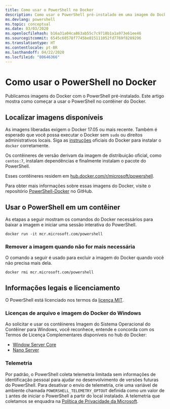 ```yaml
---
title: Como usar o PowerShell no Docker
description: Como usar o PowerShell pré-instalado em uma imagem do Docker.
ms.devlang: powershell
ms.topic: conceptual
ms.date: 03/03/2020
ms.openlocfilehash: b16a31a04ca863ab55c7c9718b1a1a973e61ee46
ms.sourcegitcommit: 6545c60578f7745be015111052fd7769f8289296
ms.translationtype: HT
ms.contentlocale: pt-BR
ms.lasthandoff: 04/22/2020
ms.locfileid: "80646366"
---
```

# <a name="using-powershell-in-docker"></a>Como usar o PowerShell no Docker

Publicamos imagens do Docker com o PowerShell pré-instalado. Este artigo mostra como começar a usar o PowerShell no contêiner do Docker.

## <a name="finding-available-images"></a>Localizar imagens disponíveis

As imagens liberadas exigem o Docker 17.05 ou mais recente. Também é esperado que você possa executar o Docker sem `sudo` ou direitos administrativos locais. Siga as [instruções][install] oficiais do Docker para instalar o `docker` corretamente.

Os contêineres de versão derivam da imagem de distribuição oficial, como `centos:7`, instalam dependências e finalmente instalam o pacote do PowerShell.

Esses contêineres residem em [hub.docker.com/r/microsoft/powershell][docker-release].

Para obter mais informações sobre essas imagens do Docker, visite o repositório [PowerShell-Docker][PowerShell-Docker] no GitHub.

## <a name="using-powershell-in-a-container"></a>Usar o PowerShell em um contêiner

As etapas a seguir mostram os comandos do Docker necessários para baixar a imagem e iniciar uma sessão interativa do PowerShell.

```console
docker run -it mcr.microsoft.com/powershell
```

### <a name="remove-the-image-when-no-longer-needed"></a>Remover a imagem quando não for mais necessária

O comando a seguir é usado para excluir a imagem do Docker quando você não precisa mais dela.

```console
docker rmi mcr.microsoft.com/powershell
```

## <a name="legal-and-licensing"></a>Informações legais e licenciamento

O PowerShell está licenciado nos termos da [licença MIT][].

### <a name="windows-docker-file-and-image-licenses"></a>Licenças de arquivo e imagem do Docker do Windows

Ao solicitar e usar os contêineres Imagem do Sistema Operacional do Contêiner para Windows, você reconhece, entende e concorda com os Termos de Licença Complementares disponíveis no hub do Docker:

- [Window Server Core][Window Server Core]
- [Nano Server][Nano Server]

### <a name="telemetry"></a>Telemetria

Por padrão, o PowerShell coleta telemetria limitada sem informações de identificação pessoal para ajudar no desenvolvimento de versões futuras do PowerShell. Para desativar o envio de telemetria, crie uma variável de ambiente chamada `POWERSHELL_TELEMETRY_OPTOUT` definida como um valor de `1` antes de iniciar o PowerShell a partir do local instalado. A telemetria que coletamos se enquadra na [Política de Privacidade da Microsoft][privacy].

<!-- link references -->
[install]: https://docs.docker.com/engine/installation/
[docker-release]: https://hub.docker.com/r/microsoft/powershell/
[appinsights]: https://azure.microsoft.com/services/application-insights/
[licença MIT]: https://github.com/PowerShell/PowerShell/tree/master/LICENSE.txt
[PowerShell-Docker]: https://github.com/PowerShell/PowerShell-Docker
[Window Server Core]: https://hub.docker.com/r/microsoft/windowsservercore/
[Nano Server]: https://hub.docker.com/r/microsoft/nanoserver/
[privacy]: https://privacy.microsoft.com/privacystatement/

